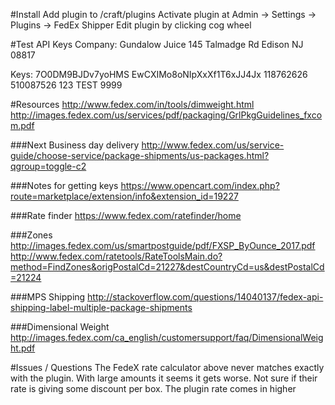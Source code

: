 
#Install
Add plugin to /craft/plugins
Activate plugin at Admin -> Settings -> Plugins -> FedEx Shipper
Edit plugin by clicking cog wheel

#Test API Keys
Company: 
Gundalow Juice
145 Talmadge Rd
Edison
NJ
08817

Keys:
7O0DM9BJDv7yoHMS
EwCXIMo8oNIpXxXf1T6xJJ4Jx
118762626
510087526
123
TEST
9999



#Resources
http://www.fedex.com/in/tools/dimweight.html
http://images.fedex.com/us/services/pdf/packaging/GrlPkgGuidelines_fxcom.pdf

###Next Business day delivery
http://www.fedex.com/us/service-guide/choose-service/package-shipments/us-packages.html?qgroup=toggle-c2

###Notes for getting keys
https://www.opencart.com/index.php?route=marketplace/extension/info&extension_id=19227

###Rate finder
https://www.fedex.com/ratefinder/home

###Zones
http://images.fedex.com/us/smartpostguide/pdf/FXSP_ByOunce_2017.pdf
http://www.fedex.com/ratetools/RateToolsMain.do?method=FindZones&origPostalCd=21227&destCountryCd=us&destPostalCd=21224

###MPS Shipping
http://stackoverflow.com/questions/14040137/fedex-api-shipping-label-multiple-package-shipments

###Dimensional Weight
http://images.fedex.com/ca_english/customersupport/faq/DimensionalWeight.pdf
	



#Issues / Questions
The FedeX rate calculator above never matches exactly with the plugin. With large amounts it seems it gets worse. 
Not sure if their rate is giving some discount per box.
The plugin rate comes in higher